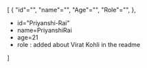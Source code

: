 [
  {
    "id"="",
    "name"="",
    "Age"="",
    "Role"="",
  },
  <ul>
  <li>id="Priyanshi-Rai"</li>
  <li>name=PriyanshiRai</li>
  <li>age=21</li>
  <li>role : added about Virat Kohli in the readme</li>
  </ul>











]
